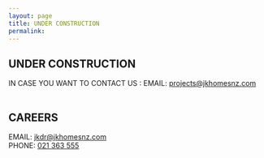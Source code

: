```yaml
---
layout: page
title: UNDER CONSTRUCTION
permalink:
---
```


<section class="contact__wrapper">


<div class="contact__row">
  <h2 class="contact__subtitle">UNDER CONSTRUCTION</h2>

  <div class="contact__textbox">
  IN CASE YOU WANT TO CONTACT US :
    EMAIL: <a href="mailto:projects@jkhomesnz.com">projects@jkhomesnz.com</a><br>
  </div>
</div>

<br>

<div class="contact__row">
  <h2 class="contact__subtitle">CAREERS</h2>

  <div class="contact__textbox">
    EMAIL: <a href="mailto:jkdr@jkhomesnz.com">jkdr@jkhomesnz.com</a> <br>
    PHONE: <a href="tel:021-363-555">021 363 555</a>
  </div>
</div>

<section>

